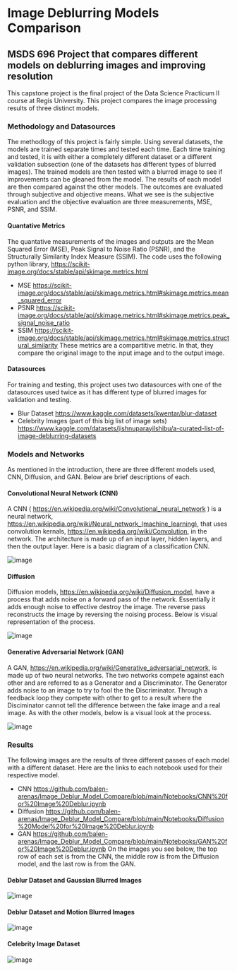 # Image Deblurring Models Comparison
## MSDS 696 Project that compares different models on deblurring images and improving resolution

This capstone project is the final project of the Data Science Practicum II course at Regis University. This project compares the image processing results of three distinct models. 

### Methodology and Datasources
The methodlogy of this project is fairly simple. Using several datasets, the models are trained separate times and tested each time. Each time training and tested, it is with either a completely different dataset or a different validation subsection (one of the datasets has different types of blurred images). The trained models are then tested with a blurred image to see if improvements can be gleaned from the model. The results of each model are then compared against the other models. The outcomes are evaluated through subjective and objective means. What we see is the subjective evaluation and the objective evaluation are three measurements, MSE, PSNR, and SSIM.
#### Quantative Metrics
The quantative measurements of the images and outputs are the Mean Squared Error (MSE), Peak Signal to Noise Ratio (PSNR), and the Structurally Similarity Index Measure (SSIM). The code uses the following python library, https://scikit-image.org/docs/stable/api/skimage.metrics.html
* MSE https://scikit-image.org/docs/stable/api/skimage.metrics.html#skimage.metrics.mean_squared_error
* PSNR https://scikit-image.org/docs/stable/api/skimage.metrics.html#skimage.metrics.peak_signal_noise_ratio
* SSIM https://scikit-image.org/docs/stable/api/skimage.metrics.html#skimage.metrics.structural_similarity
These metrics are a compartitive metric. In that, they compare the original image to the input image and to the output image.
#### Datasources
For training and testing, this project uses two datasources with one of the datasources used twice as it has different type of blurred images for validation and testing.
* Blur Dataset https://www.kaggle.com/datasets/kwentar/blur-dataset
* Celebrity Images (part of this big list of image sets) https://www.kaggle.com/datasets/jishnuparayilshibu/a-curated-list-of-image-deblurring-datasets

### Models and Networks
As mentioned in the introduction, there are three different models used, CNN, Diffusion, and GAN. Below are brief descriptions of each.
#### Convolutional Neural Network (CNN)
A CNN ( https://en.wikipedia.org/wiki/Convolutional_neural_network ) is a neural network, https://en.wikipedia.org/wiki/Neural_network_(machine_learning), that uses convolution kernals, https://en.wikipedia.org/wiki/Convolution, in the network. The architecture is made up of an input layer, hidden layers, and then the output layer. Here is a basic diagram of a classification CNN.

![image](https://github.com/user-attachments/assets/3bf9ac42-c92f-442e-9fa7-55cf143bd534)

#### Diffusion
Diffusion models, https://en.wikipedia.org/wiki/Diffusion_model, have a process that adds noise on a forward pass of the network. Essentially it adds enough noise to effective destroy the image. The reverse pass reconstructs the image by reversing the noising process. Below is visual representation of the process.

![image](https://github.com/user-attachments/assets/0cf31d2a-0bcc-4e0b-9db8-e6f0c80fc480)

#### Generative Adversarial Network (GAN)
A GAN, https://en.wikipedia.org/wiki/Generative_adversarial_network, is made up of two neural networks. The two networks compete against each other and are referred to as a Generator and a Discriminator. The Generator adds noise to an image to try to fool the the Discriminator. Through a feedback loop they compete with other to get to a result where the Disciminator cannot tell the difference between the fake image and a real image. As with the other models, below is a visual look at the process.

![image](https://github.com/user-attachments/assets/1ac9b98a-0786-49f2-89da-65416b7358d4)

### Results
The following images are the results of three different passes of each model with a different dataset. Here are the links to each notebook used for their respective model.
* CNN https://github.com/balen-arenas/Image_Deblur_Model_Compare/blob/main/Notebooks/CNN%20for%20Image%20Deblur.ipynb
* Diffusion https://github.com/balen-arenas/Image_Deblur_Model_Compare/blob/main/Notebooks/Diffusion%20Model%20for%20Image%20Deblur.ipynb
* GAN https://github.com/balen-arenas/Image_Deblur_Model_Compare/blob/main/Notebooks/GAN%20for%20Image%20Deblur.ipynb
On the images you see below, the top row of each set is from the CNN, the middle row is from the Diffusion model, and the last row is from the GAN.

#### Deblur Dataset and Gaussian Blurred Images
![image](https://github.com/user-attachments/assets/b1b17443-abb1-46fd-aa7f-9c621166d016)

#### Deblur Dataset and Motion Blurred Images
![image](https://github.com/user-attachments/assets/6a8314ba-fb3d-4106-af53-9c4ae031a840)

#### Celebrity Image Dataset
![image](https://github.com/user-attachments/assets/eb07fa76-9b6f-42f6-b9ad-52be1823a254)









